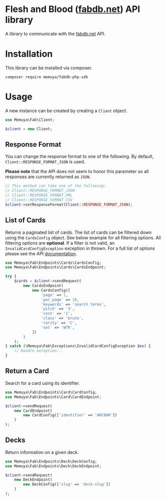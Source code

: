 
# Flesh and Blood ([fabdb.net](https://fabdb.net/resources/api)) API library
A library to communicate with the [fabdb.net](https://fabdb.net/resources/api) API.

# Installation
This library can be installed via composer.

```
composer require memuya/fabdb-php-sdk
```

# Usage
A new instance can be created by creating a `Client` object.

```php
use Memuya\Fab\Client;

$client = new Client;
```

## Response Format
You can change the response format to one of the following. By default, `Client::RESPONSE_FORMAT_JSON` is used.

**Please note** that the API does not seem to honor this parameter so all responses are currently returned as `JSON`.

```php
// This method can take one of the following:
// Client::RESPONSE_FORMAT_JSON
// Client::RESPONSE_FORMAT_XML
// Client::RESPONSE_FORMAT_CSV
$client->setResponseFormat(Client::RESPONSE_FORMAT_JSON);
```

    

## List of Cards
Returns a paginated list of cards. The list of cards can be filtered down using the `CardsConfig` object. See below example for all filtering options. All filtering options are **optional**. If a filter is not valid, an `InvalidCardConfigException` exception in thrown.
For a full list of options please see the API [documentation](https://fabdb.net/resources/api).

```php
use Memuya\Fab\Endpoints\Cards\CardsConfig;
use Memuya\Fab\Endpoints\Cards\CardsEndpoint;

try {
    $cards = $client->sendRequest(
        new CardsEndpoint(
            new CardsConfig([
                'page' => 1,
                'per_page' => 10,
                'keywords' => 'search terms',
                'pitch' => '3',
                'cost' => '1',
                'class' => 'brute',
                'rarity' => 'C',
                'set' => 'WTR',
            ])
        )
    );
} catch (\Memuya\Fab\Exceptions\InvalidCardConfigException $ex) {
    // Handle exception...
}
```

## Return a Card
Search for a card using its identifier.

```php
use Memuya\Fab\Endpoints\Card\CardConfig;
use Memuya\Fab\Endpoints\Card\CardEndpoint;

$client->sendRequest(
    new CardEndpoint(
        new CardConfig(['identifier' => 'ARC000'])
    )
);
```

## Decks
Return information on a given deck.

```php
use Memuya\Fab\Endpoints\Deck\DeckConfig;
use Memuya\Fab\Endpoints\Deck\DeckEndpoint;

$client->sendRequest(
    new DeckEndpoint(
        new DeckConfig(['slug' => 'deck-slug'])
    )
);
```